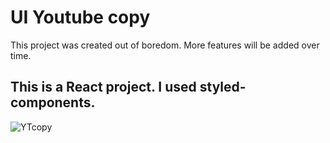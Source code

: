 # UI Youtube copy

This project was created out of boredom. More features will be added over time.

## This is a React project. I used styled-components.

![YTcopy](https://user-images.githubusercontent.com/90219924/209395737-ae6ace70-5ed5-49a4-a3ac-7c47c4d4e280.jpg)
